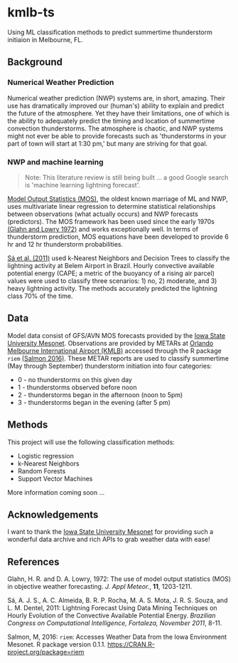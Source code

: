 # kmlb-ts
Using ML classification methods to predict summertime thunderstorm initiaion in Melbourne, FL.

## Background
### Numerical Weather Prediction
Numerical weather prediction (NWP) systems are, in short, amazing. Their use has dramatically improved our (human's) ability to explain and predict the future of the atmosphere. Yet they have their limitations, one of which is the ability to adequately predict the timing and location of summertime convection thunderstorms. The atmosphere is chaotic, and NWP systems might not ever be able to provide forecasts such as 'thunderstorms in your part of town will start at 1:30 pm,' but many are striving for that goal.

### NWP and machine learning
> Note: This literature review is still being built ... a good Google search is 'machine learning lightning forecast'.

[Model Output Statistics (MOS)](https://en.wikipedia.org/wiki/Model_output_statistics), the oldest known marriage of ML and NWP, uses multivariate linear regression to determine statistical relationships between observations (what actually occurs) and NWP forecasts (predictors). The MOS framework has been used since the early 1970s [(Glahn and Lowry 1972)](http://journals.ametsoc.org/doi/abs/10.1175/1520-0450(1972)011%3C1203:TUOMOS%3E2.0.CO;2) and works exceptionally well. In terms of thunderstorm prediction, MOS equations have been developed to provide 6 hr and 12 hr thunderstorm probabilities.

[Sá et al. (2011)](https://www.researchgate.net/publication/303773171_Lightning_Forecast_Using_Data_Mining_Techniques_On_Hourly_Evolution_Of_The_Convective_Available_Potential_Energy) used k-Nearest Neighbors and Decision Trees to classify the lightning activity at Belem Airport in Brazil. Hourly convective available potential energy (CAPE; a metric of the buoyancy of a rising air parcel) values were used to classify three scenarios: 1) no, 2) moderate, and 3) heavy lightning activity. The methods accurately predicted the lightning class 70% of the time.

## Data
Model data consist of GFS/AVN MOS forecasts provided by the [Iowa State University Mesonet](https://mesonet.agron.iastate.edu/mos/fe.phtml). Observations are provided by METARs at [Orlando Melbourne International Airport (KMLB)](https://en.wikipedia.org/wiki/Orlando_Melbourne_International_Airport) accessed through the R package `riem` [(Salmon 2016)](https://cran.r-project.org/web/packages/riem/index.html). These METAR reports are used to classify summertime (May through September) thunderstorm initiation into four categories:
* 0 - no thunderstorms on this given day
* 1 - thunderstorms observed before noon
* 2 - thunderstorms began in the afternoon (noon to 5pm)
* 3 - thunderstorms began in the evening (after 5 pm)

## Methods
This project will use the following classification methods:
* Logistic regression
* k-Nearest Neighbors
* Random Forests
* Support Vector Machines

More information coming soon ...

## Acknowledgements
I want to thank the [Iowa State University Mesonet](https://mesonet.agron.iastate.edu/) for providing such a wonderful data archive and rich APIs to grab weather data with ease!

## References
Glahn, H. R. and D. A. Lowry, 1972: The use of model output statistics (MOS) in objective weather forecasting. *J. Appl Meteor.*, **11**, 1203-1211.

Sá, A. J. S., A. C. Almeida, B. R. P. Rocha, M. A. S. Mota, J. R. S. Souza, and L. M. Dentel, 2011: Lightning Forecast Using Data Mining Techniques on Hourly Evolution of the Convective Available Potential Energy. *Brazilian Congress on Computational Intelligence, Fortaleza, November 2011*, 8-11.

Salmon, M, 2016: `riem`: Accesses Weather Data from the Iowa Environment Mesonet. R package version 0.1.1. https://CRAN.R-project.org/package=riem
